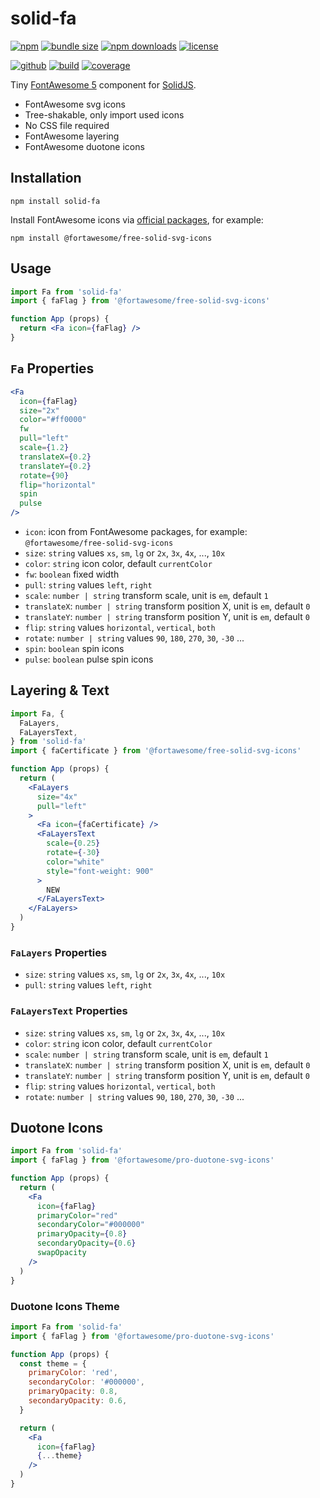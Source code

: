 # solid-fa

[![npm][badge-version]][npm]
[![bundle size][badge-size]][bundlephobia]
[![npm downloads][badge-downloads]][npm]
[![license][badge-license]][license]


[![github][badge-issues]][github]
[![build][badge-build]][travis]
[![coverage][badge-coverage]][coveralls]

Tiny [FontAwesome 5][fontawesome] component for [SolidJS][solid].

* FontAwesome svg icons
* Tree-shakable, only import used icons
* No CSS file required
* FontAwesome layering
* FontAwesome duotone icons

<!-- [Documents and examples][doc]. -->

## Installation

```shell
npm install solid-fa
```

Install FontAwesome icons via [official packages][fontawesome-npm], for example:

```shell
npm install @fortawesome/free-solid-svg-icons
```

## Usage

```jsx
import Fa from 'solid-fa'
import { faFlag } from '@fortawesome/free-solid-svg-icons'

function App (props) {
  return <Fa icon={faFlag} />
}
```

## `Fa` Properties

```jsx
<Fa
  icon={faFlag}
  size="2x"
  color="#ff0000"
  fw
  pull="left"
  scale={1.2}
  translateX={0.2}
  translateY={0.2}
  rotate={90}
  flip="horizontal"
  spin
  pulse
/>
```

* `icon`: icon from FontAwesome packages, for example: `@fortawesome/free-solid-svg-icons`
* `size`: `string` values `xs`, `sm`, `lg` or `2x`, `3x`, `4x`, ..., `10x`
* `color`: `string` icon color, default `currentColor`
* `fw`: `boolean` fixed width
* `pull`: `string` values `left`, `right`
* `scale`: `number | string` transform scale, unit is `em`, default `1`
* `translateX`: `number | string` transform position X, unit is `em`, default `0`
* `translateY`: `number | string` transform position Y, unit is `em`, default `0`
* `flip`: `string` values `horizontal`, `vertical`, `both`
* `rotate`: `number | string` values `90`, `180`, `270`, `30`, `-30` ...
* `spin`: `boolean` spin icons
* `pulse`: `boolean` pulse spin icons

## Layering &amp; Text

```jsx
import Fa, {
  FaLayers,
  FaLayersText,
} from 'solid-fa'
import { faCertificate } from '@fortawesome/free-solid-svg-icons'

function App (props) {
  return (
    <FaLayers
      size="4x"
      pull="left"
    >
      <Fa icon={faCertificate} />
      <FaLayersText
        scale={0.25}
        rotate={-30}
        color="white"
        style="font-weight: 900"
      >
        NEW
      </FaLayersText>
    </FaLayers>
  )
}
```

### `FaLayers` Properties

* `size`: `string` values `xs`, `sm`, `lg` or `2x`, `3x`, `4x`, ..., `10x`
* `pull`: `string` values `left`, `right`

### `FaLayersText` Properties

* `size`: `string` values `xs`, `sm`, `lg` or `2x`, `3x`, `4x`, ..., `10x`
* `color`: `string` icon color, default `currentColor`
* `scale`: `number | string` transform scale, unit is `em`, default `1`
* `translateX`: `number | string` transform position X, unit is `em`, default `0`
* `translateY`: `number | string` transform position Y, unit is `em`, default `0`
* `flip`: `string` values `horizontal`, `vertical`, `both`
* `rotate`: `number | string` values `90`, `180`, `270`, `30`, `-30` ...

## Duotone Icons

```jsx
import Fa from 'solid-fa'
import { faFlag } from '@fortawesome/pro-duotone-svg-icons'

function App (props) {
  return (
    <Fa
      icon={faFlag}
      primaryColor="red"
      secondaryColor="#000000"
      primaryOpacity={0.8}
      secondaryOpacity={0.6}
      swapOpacity
    />
  )
}
```

### Duotone Icons Theme

```jsx
import Fa from 'solid-fa'
import { faFlag } from '@fortawesome/pro-duotone-svg-icons'

function App (props) {
  const theme = {
    primaryColor: 'red',
    secondaryColor: '#000000',
    primaryOpacity: 0.8,
    secondaryOpacity: 0.6,
  }

  return (
    <Fa
      icon={faFlag}
      {...theme}
    />
  )
}
```

[fontawesome]: https://fontawesome.com/
[fontawesome-npm]: https://www.npmjs.com/search?q=%40fortawesome%20svg%20icons
[solid]: https://www.solidjs.com/

[doc]: https://cweili.github.io/solid-fa/

[badge-version]: https://img.shields.io/npm/v/solid-fa.svg
[badge-downloads]: https://img.shields.io/npm/dt/solid-fa.svg
[npm]: https://www.npmjs.com/package/solid-fa

[badge-size]: https://img.shields.io/bundlephobia/minzip/solid-fa.svg
[bundlephobia]: https://bundlephobia.com/result?p=solid-fa

[badge-license]: https://img.shields.io/npm/l/solid-fa.svg
[license]: https://github.com/Cweili/solid-fa/blob/master/LICENSE

[badge-issues]: https://img.shields.io/github/issues/Cweili/solid-fa.svg
[github]: https://github.com/Cweili/solid-fa

[badge-build]: https://img.shields.io/travis/com/Cweili/solid-fa/master.svg
[travis]: https://travis-ci.com/Cweili/solid-fa

[badge-coverage]: https://img.shields.io/coveralls/github/Cweili/solid-fa/master.svg
[coveralls]: https://coveralls.io/github/Cweili/solid-fa?branch=master
